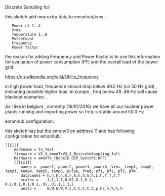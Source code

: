 Discrete Sampling full

this sketch add new extra data to emonhub/cms :
```
   Power ct 1..4
   Vrms
   Temperature 1..6
   PulseCount
   Frequency
   Power factor
 ```
 
 the reason for adding Frequency and Power Factor is to use this information
 for evaluation of power consumption (PF) and the overall load of the power grid

 https://en.wikipedia.org/wiki/Utility_frequency

 in high power load, frequence should drop below 49.5 Hz (on 50 Hz grid) , indicating
 possible higher load. in europe , freq below 49..48 Hz will cause blackout scenarios.
 
 As i live in belgium , currently (16/01/2016) we have all our nuclear power plants
 running and exporting power so freq is stable around 50.0 Hz
 

emonhub configuration:

this sketch has but the emonv3 on address 11 and has following configuration for emonhub:

```
[[11]]
    nodename = Tx_Test
    firmware = V2_3_emonTxV3_4_DiscreteSampling_full
    hardware = emonTx_(NodeID_DIP_Switch1:OFF)
    [[[rx]]]
       names =  power1, power2, power3, power4, Vrms, temp1, temp2, temp3, temp4, temp5, temp6, pulse, freq, pf1, pf2, pf3, pf4
       datacodes = h,h,h,h,h,h,h,h,h,h,h,L,h,f,f,f,f
       scales =    1,1,1,1,0.01,0.1,0.1, 0.1,0.1,0.1,0.1,.01,.01,1,1,1,1
       units =     W,W,W,W,V,C,C,C,C,C,C,p,Hz,%,%,%,%
```
